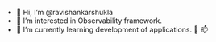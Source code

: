 - 👋 Hi, I’m @ravishankarshukla
- 👀 I’m interested in Observability framework.
- 🌱 I’m currently learning development of applications.
💞️
📫 

<!---
ravishankarshukla/ravishankarshukla is a ✨ special ✨ repository because its `README.md` (this file) appears on your GitHub profile.
You can click the Preview link to take a look at your changes.
--->
